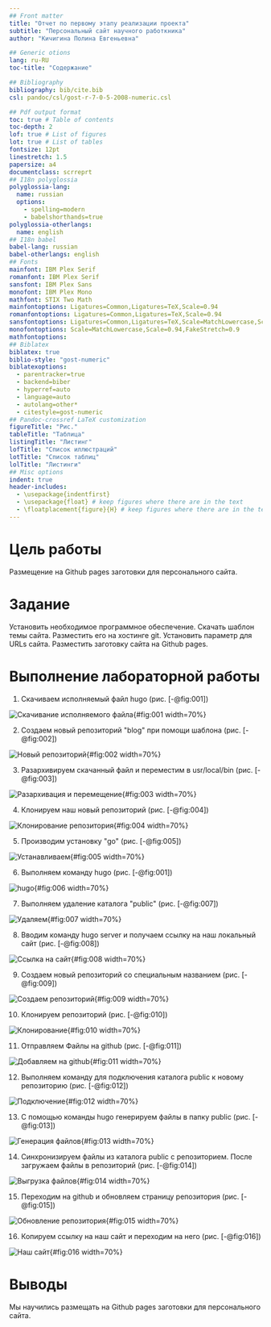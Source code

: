 ```yaml
---
## Front matter
title: "Отчет по первому этапу реализации проекта"
subtitle: "Персональный сайт научного работкника"
author: "Кичигина Полина Евгеньевна"

## Generic otions
lang: ru-RU
toc-title: "Содержание"

## Bibliography
bibliography: bib/cite.bib
csl: pandoc/csl/gost-r-7-0-5-2008-numeric.csl

## Pdf output format
toc: true # Table of contents
toc-depth: 2
lof: true # List of figures
lot: true # List of tables
fontsize: 12pt
linestretch: 1.5
papersize: a4
documentclass: scrreprt
## I18n polyglossia
polyglossia-lang:
  name: russian
  options:
	- spelling=modern
	- babelshorthands=true
polyglossia-otherlangs:
  name: english
## I18n babel
babel-lang: russian
babel-otherlangs: english
## Fonts
mainfont: IBM Plex Serif
romanfont: IBM Plex Serif
sansfont: IBM Plex Sans
monofont: IBM Plex Mono
mathfont: STIX Two Math
mainfontoptions: Ligatures=Common,Ligatures=TeX,Scale=0.94
romanfontoptions: Ligatures=Common,Ligatures=TeX,Scale=0.94
sansfontoptions: Ligatures=Common,Ligatures=TeX,Scale=MatchLowercase,Scale=0.94
monofontoptions: Scale=MatchLowercase,Scale=0.94,FakeStretch=0.9
mathfontoptions:
## Biblatex
biblatex: true
biblio-style: "gost-numeric"
biblatexoptions:
  - parentracker=true
  - backend=biber
  - hyperref=auto
  - language=auto
  - autolang=other*
  - citestyle=gost-numeric
## Pandoc-crossref LaTeX customization
figureTitle: "Рис."
tableTitle: "Таблица"
listingTitle: "Листинг"
lofTitle: "Список иллюстраций"
lotTitle: "Список таблиц"
lolTitle: "Листинги"
## Misc options
indent: true
header-includes:
  - \usepackage{indentfirst}
  - \usepackage{float} # keep figures where there are in the text
  - \floatplacement{figure}{H} # keep figures where there are in the text
---
```


# Цель работы

Размещение на Github pages заготовки для персонального сайта.

# Задание


Установить необходимое программное обеспечение.
Скачать шаблон темы сайта.
Разместить его на хостинге git.
Установить параметр для URLs сайта.
Разместить заготовку сайта на Github pages.

# Выполнение лабораторной работы

1. Скачиваем исполняемый файл hugo (рис. [-@fig:001])

![Скачивание исполняемого файла](image/1.png){#fig:001 width=70%}

2. Создаем новый репозиторий "blog" при помощи шаблона (рис. [-@fig:002])

![Новый репозиторий](image/2.png){#fig:002 width=70%}

3. Разархивируем скачанный файл и переместим в usr/local/bin (рис. [-@fig:003])

![Разархивация и перемещение](image/3.png){#fig:003 width=70%}

4. Клонируем наш новый репозиторий (рис. [-@fig:004])

![Клонирование репозитория](image/4.png){#fig:004 width=70%}

5. Производим установку "go" (рис. [-@fig:005])

![Устанавливаем](image/5.png){#fig:005 width=70%}

6. Выполняем команду hugo (рис. [-@fig:001])

![hugo](image/6.png){#fig:006 width=70%}

7. Выполняем удаление каталога "public" (рис. [-@fig:007])

![Удаляем](image/7.png){#fig:007 width=70%}

8. Вводим команду hugo server и получаем ссылку на наш локальный сайт (рис. [-@fig:008])

![Ссылка на сайт](image/8.png){#fig:008 width=70%} 

9. Создаем новый репозиторий со специальным названием (рис. [-@fig:009])

![Создаем репозиторий](image/9.png){#fig:009 width=70%}

10. Клонируем репозиторий (рис. [-@fig:010])

![Клонирование](image/10.png){#fig:010 width=70%}

11. Отправляем Файлы на github (рис. [-@fig:011])

![Добавляем на github](image/11.png){#fig:011 width=70%}

12. Выполняем команду для подключения каталога public к новому репозиторию (рис. [-@fig:012])

![Подключение](image/12.png){#fig:012 width=70%}

13. С помощью команды hugo генерируем файлы в папку public (рис. [-@fig:013])

![Генерация файлов](image/13.png){#fig:013 width=70%}

14. Синхронизируем файлы из каталога  public с репозиторием. После загружаем файлы в репозиторий (рис. [-@fig:014])

![Выгрузка файлов](image/14.png){#fig:014 width=70%}

15. Переходим на github и обновляем страницу репозитория (рис. [-@fig:015])

![Обновление репозитория](image/15.png){#fig:015 width=70%}

16. Копируем ссылку на наш сайт и переходим на него (рис. [-@fig:016])

![Наш сайт](image/16.png){#fig:016 width=70%}

# Выводы

Мы научились размещать на Github pages заготовки для персонального сайта.


